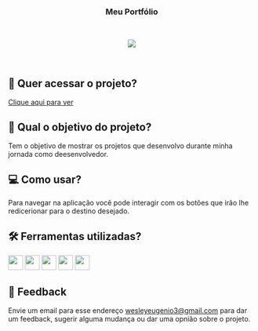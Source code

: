 <h3 align="center">
 Meu Portfólio
</h3>
  
<br>
<p align="center">
<img src="https://img.shields.io/badge/status-concluído-green?style=for-the-badge"/>
</p>
<br>

## 🔗 Quer acessar o projeto?

[Clique aqui para ver](https://wesleydev.vercel.app/)

## 🏹 Qual o objetivo do projeto?

Tem o objetivo de mostrar os projetos que desenvolvo durante minha jornada como deesenvolvedor.

## 💻 Como usar?

Para navegar na aplicação você pode interagir com os botões que irão lhe redicerionar para o destino desejado.

## 🛠️ Ferramentas utilizadas?

<div>
  <img height=30 src="https://img.shields.io/badge/HTML5-E34F26?style=for-the-badge&logo=html5&logoColor=white">
  <img height=30 src="https://img.shields.io/badge/CSS3-1572B6?style=for-the-badge&logo=css3&logoColor=white">
  <img height=30 src="https://img.shields.io/badge/JavaScript-F7DF1E?style=for-the-badge&logo=javascript&logoColor=black">
  <img height=30 src="https://img.shields.io/badge/React-20232A?style=for-the-badge&logo=react&logoColor=61DAFB">
  <img height=30 src="https://img.shields.io/badge/Vercel-000000?style=for-the-badge&logo=vercel&logoColor=white">
</div>

## 💬 Feedback

Envie um email para esse endereço <wesleyeugenio3@gmail.com> para dar um feedback, sugerir alguma mudança ou dar uma opnião sobre o projeto.
